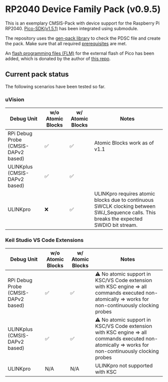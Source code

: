 # RP2040 Device Family Pack (v0.9.5)

This is an exemplary CMSIS-Pack with device support for the Raspberry Pi RP2040. [Pico-SDK(v1.5.1)](https://github.com/raspberrypi/pico-sdk/releases/tag/1.5.1) has been integrated using submodule.

The repository uses the [gen-pack library]() to check the PDSC file and create the pack. Make sure that all required [prerequisites](https://github.com/Open-CMSIS-Pack/gen-pack#prerequisites) are met.

An [flash programming files (FLM)](https://open-cmsis-pack.github.io/Open-CMSIS-Pack-Spec/main/html/flashAlgorithm.html) for the external flash of Pico has been added, which is donated by the author of [this repo](https://github.com/Aladdin-Wang/RP2040_Flash_Algorithm).

## Current pack status

The following scenarios have been tested so far.

### uVision

| Debug Unit | w/o Atomic Blocks | w/ Atomic Blocks | Notes|
|------------|-------------------|------------------|------|
| RPi Debug Probe (CMSIS-DAPv2 based) | :white_check_mark: | :white_check_mark: | Atomic Blocks work as of v1.1|
| ULINKplus (CMSIS-DAPv2 based) | :white_check_mark: | :white_check_mark: | |
| ULINKpro | :x: | :white_check_mark: | ULINKpro requires atomic blocks due to continuous SWCLK clocking between SWJ_Sequence calls. This breaks the expected SWDIO bit stream. |

### Keil Studio VS Code Extensions

| Debug Unit | w/o Atomic Blocks | w/ Atomic Blocks | Notes|
|------------|-------------------|------------------|------|
| RPi Debug Probe (CMSIS-DAPv2 based) | :white_check_mark: | :white_check_mark: | :warning: No atomic support in KSC/VS Code extension with KSC engine => all commands executed non-atomically => works for non-continuously clocking probes |
| ULINKplus (CMSIS-DAPv2 based) | :white_check_mark: | :white_check_mark: | :warning: No atomic support in KSC/VS Code extension with KSC engine => all commands executed non-atomically => works for non-continuously clocking probes |
| ULINKpro | N/A | N/A | ULINKpro not supported with KSC |
